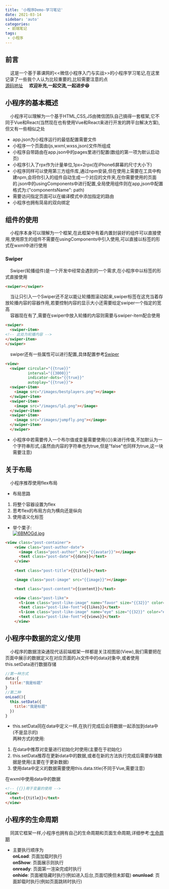 ```yaml
---
title: '小程序Demo-学习笔记'
date: 2021-03-14
sidebar: 'auto'
categories:
 - 前端笔记
tags:
 - 小程序
---
```


## 前言  

&#160;&#160;&#160;&#160;这是一个基于慕课网的<<微信小程序入门与实战>>的小程序学习笔记,在这里记录了一些我个人认为比较重要的,比较需要注意的点  
[源码地址](https://github.com/A-hans/MiNi-Program-Demo)
&#160;&#160;&#160;&#160;**欢迎补充,一起交流,一起进步😆**

## 小程序的基本概述  

&#160;&#160;&#160;&#160;小程序可以理解为一个基于HTML,CSS,JS由微信团队自己搞得一套框架,它不同于Vue和React(当然现在也有使用Vue和React来进行开发的跨平台解决方案),但又有一些相似之处  

+ app.json为小程序运行的最低配置需要文件
+ 小程序一个页面由(js,wxml,wxss,json)文件所组成
+ 小程序自带路由在app.json中的pages里进行配置(数组的第一项为默认启动页)
+ 小程序引入了rpx作为计量单位,1px=2rpx(在iPhone6屏幕的尺寸大小下)
+ 小程序同样可以使用第三方组件库,通过npm安装,但在使用上需要在工具中构建npm,会将你引入的组件自动生成一个对应的文件夹,在你需要使用的页面的.json中的usingComponents中进行配置,全局使用组件则在app,json中配置格式为:("componentsName": path)
+ 需要访问指定页面可以在编译模式中添加指定的路由  
+ 小程序也拥有简易的双向绑定

## 组件的使用  

&#160;&#160;&#160;&#160;小程序本身可以理解为一个框架,在此框架中有着内置封装好的组件可以直接使用,使用原生的组件不需要在usingComponents中引入使用,可以直接以标签的形式在wxml中进行使用

### Swiper
  
&#160;&#160;&#160;&#160;Swiper(轮播组件)是一个开发中经常会遇到的一个需求,在小程序中以标签的形式直接使用  

  ```html
  <swiper></swiper>
  ```

&#160;&#160;&#160;&#160;当让只引入一个Swiper还不足以能让轮播图滚动起来,swiper标签在这充当着存放轮播内容的容器作用,若要控制内容的显示大小还需要给定swiper一个指定的宽高  
&#160;&#160;&#160;&#160;容器现在有了,需要在swiper中放入轮播的内容则需要与swiper-item配合使用  

```html
<swiper>
  <swiper-item>
<!-- 此处为轮播内容 -->
</swiper-item>
</swiper>
```

&#160;&#160;&#160;&#160;swiper还有一些属性可以进行配置,具体配置参考[Swiper](https://developers.weixin.qq.com/miniprogram/dev/component/swiper.html)  

```html
<view>
  <swiper circular="{{true}}" 
          interval="{{3000}}" 
          indicator-dots="{{true}}" 
          autoplay="{{true}}">
  <swiper-item>
    <image src="/images/bestplayers.png"></image>
  </swiper-item>
  <swiper-item>
    <image src="/images/lpl.png"></image>
  </swiper-item>
  <swiper-item>
    <image src="/images/jumpfly.png"></image>
  </swiper-item>
  </swiper>
```

+ 小程序中若需要传入一个布尔值或变量需要使用{{}}来进行传值,不加默认为一个字符串形式,(虽然由内容的字符串也为true,但是"false"也同样为true,这一块需要注意)

## 关于布局  

&#160;&#160;&#160;&#160;小程序推荐使用flex布局  

+ 布局思路

1. 将整个容器设置为flex  
2. 思考flex的布局方向为横向还是纵向  
3. 使用语义化标签  

+ 举个栗子:  
[![6BMOGd.jpg](https://s3.ax1x.com/2021/03/15/6BMOGd.jpg)](https://imgtu.com/i/6BMOGd)

```html
<view class="post-container">
    <view class="post-author-date">
      <image class="post-author" src="{{avatar}}"></image>
      <text class="post-date">{{date}}</text>
    </view>
    
    <text class="post-title">{{title}}</text>

    <image class="post-image" src="{{image}}"></image>

    <text class="post-content">{{content}}</text>

    <view class="post-like">
      <l-icon class="post-like-image" name="favor" size="{{32}}" color="#666"/>
      <text class="post-like-font">{{likes}}</text>
      <l-icon class="post-like-image" name="eye" size="{{32}}" color="#666"/>
      <text class="post-like-font">{{views}}</text>
    </view>  
```  

## 小程序中数据的定义/使用  

&#160;&#160;&#160;&#160;小程序的数据渲染通现代话前端框架一样都是关注视图层(View),我们需要把在页面中展示的数据定义在对应页面的Js文件中的data对象中,或者使用this.setData进行数据存储  

```js
//第一种方式
data:{
  title:"我是标题"
}
//第二种
onLoad(){
  this.setData({
    title:"我是标题"
  })
}
```  

+ this.setData同在data中定义一样,在执行完成后会将数据一起添加到data中(不是显示的)  
两种方式的使用:  

1. 在data中推荐对变量进行初始化时使用(主要在于初始化)
2. this.setData推荐在更新data中的数据,或者在新的方法执行完成后需要存储数据是使用(主要在于更新数据)
3. 使用data中定义的数据需要使用this.data.title(不同于Vue,需要注意)  

在wxml中使用data中的数据  

```html
<!-- {{}}用于变量的使用 -->
<view>
  <text>{{title}}</text>
</view>
```  

## 小程序的生命周期  

&#160;&#160;&#160;&#160;同其它框架一样,小程序也拥有自己的生命周期和页面生命周期,详细参考:[生命周期](https://developers.weixin.qq.com/miniprogram/dev/framework/app-service/page-life-cycle.html)

+ 主要执行顺序为  
**onLoad**: 页面加载时执行  
**onShow**: 页面展示则执行  
**onready**: 页面第一渲染完成时执行  
**onhide**: 页面被隐藏时执行(例如进入后台,页面切换但未卸载)
**onunload**: 页面卸载时执行(例如页面跳转时执行)
